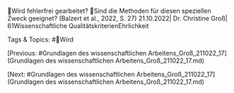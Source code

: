 Wird fehlerfrei gearbeitet?
Sind die Methoden für diesen speziellen Zweck geeignet?
(Balzert et al., 2022, S. 27)
21.10.2022| Dr. Christine Groß| 61Wissenschaftliche 
QualitätskriterienEhrlichkeit

   Tags & Topics:
   #Wird

[Previous: #Grundlagen des wissenschaftlichen Arbeitens_Groß_211022_17](Grundlagen des wissenschaftlichen Arbeitens_Groß_211022_17.md)

[Next: #Grundlagen des wissenschaftlichen Arbeitens_Groß_211022_17](Grundlagen des wissenschaftlichen Arbeitens_Groß_211022_17.md)